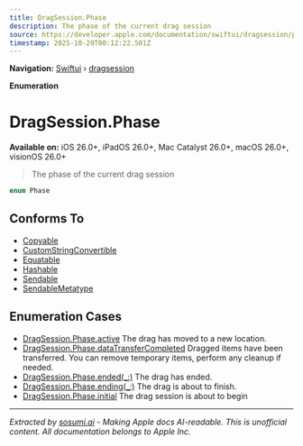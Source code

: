 ```yaml
---
title: DragSession.Phase
description: The phase of the current drag session
source: https://developer.apple.com/documentation/swiftui/dragsession/phase-swift.enum
timestamp: 2025-10-29T00:12:22.501Z
---
```


**Navigation:** [Swiftui](/documentation/swiftui) › [dragsession](/documentation/swiftui/dragsession)

**Enumeration**

# DragSession.Phase

**Available on:** iOS 26.0+, iPadOS 26.0+, Mac Catalyst 26.0+, macOS 26.0+, visionOS 26.0+

> The phase of the current drag session

```swift
enum Phase
```

## Conforms To

- [Copyable](/documentation/Swift/Copyable)
- [CustomStringConvertible](/documentation/Swift/CustomStringConvertible)
- [Equatable](/documentation/Swift/Equatable)
- [Hashable](/documentation/Swift/Hashable)
- [Sendable](/documentation/Swift/Sendable)
- [SendableMetatype](/documentation/Swift/SendableMetatype)

## Enumeration Cases

- [DragSession.Phase.active](/documentation/swiftui/dragsession/phase-swift.enum/active) The drag has moved to a new location.
- [DragSession.Phase.dataTransferCompleted](/documentation/swiftui/dragsession/phase-swift.enum/datatransfercompleted) Dragged items have been transferred. You can remove temporary items, perform any cleanup if needed.
- [DragSession.Phase.ended(_:)](/documentation/swiftui/dragsession/phase-swift.enum/ended(_:)) The drag has ended.
- [DragSession.Phase.ending(_:)](/documentation/swiftui/dragsession/phase-swift.enum/ending(_:)) The drag is about to finish.
- [DragSession.Phase.initial](/documentation/swiftui/dragsession/phase-swift.enum/initial) The drag session is about to begin

---

*Extracted by [sosumi.ai](https://sosumi.ai) - Making Apple docs AI-readable.*
*This is unofficial content. All documentation belongs to Apple Inc.*
